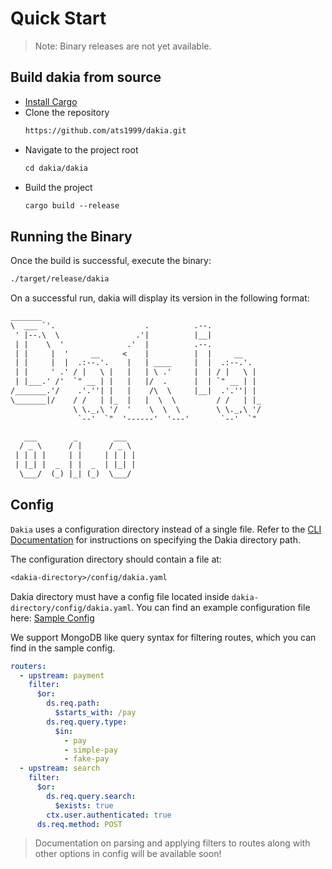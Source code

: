 # Quick Start

> Note: Binary releases are not yet available.

## Build dakia from source

- [Install Cargo](https://doc.rust-lang.org/cargo/getting-started/installation.html)
- Clone the repository
  ```txt
  https://github.com/ats1999/dakia.git
  ```
- Navigate to the project root
  ```txt
  cd dakia/dakia
  ```
- Build the project
  ```txt
  cargo build --release
  ```

## Running the Binary

Once the build is successful, execute the binary:

```sh
./target/release/dakia
```

On a successful run, dakia will display its version in the following format:

```txt
_______
\  ___ `'.                    .          .--.
 ' |--.\  \                 .'|          |__|
 | |    \  '              .'  |          .--.
 | |     |  '     __     <    |          |  |     __
 | |     |  |  .:--.'.    |   | ____     |  |  .:--.'.
 | |     ' .' / |   \ |   |   | \ .'     |  | / |   \ |
 | |___.' /'  `" __ | |   |   |/  .      |  | `" __ | |
/_______.'/    .'.''| |   |    /\  \     |__|  .'.''| |
\_______|/    / /   | |_  |   |  \  \         / /   | |_
              \ \._,\ '/  '    \  \  \        \ \._,\ '/
               `--'  `"  '------'  '---'       `--'  `"

   ___        _        ___
  / _ \      / |      / _ \
 | | | |     | |     | | | |
 | |_| |  _  | |  _  | |_| |
  \___/  (_) |_| (_)  \___/

```

## Config

`Dakia` uses a configuration directory instead of a single file. Refer to the [CLI Documentation](./cli.md) for instructions on specifying the Dakia directory path.

The configuration directory should contain a file at:

```txt
<dakia-directory>/config/dakia.yaml
```

Dakia directory must have a config file located inside `dakia-directory/config/dakia.yaml`. You can find an example configuration file here: [Sample Config](./config.sample.yaml)

We support MongoDB like query syntax for filtering routes, which you can find in the sample config.

```yaml
routers:
  - upstream: payment
    filter:
      $or:
        ds.req.path:
          $starts_with: /pay
        ds.req.query.type:
          $in:
            - pay
            - simple-pay
            - fake-pay
  - upstream: search
    filter:
      $or:
        ds.req.query.search:
          $exists: true
        ctx.user.authenticated: true
      ds.req.method: POST
```

> Documentation on parsing and applying filters to routes along with other options in config will be available soon!
